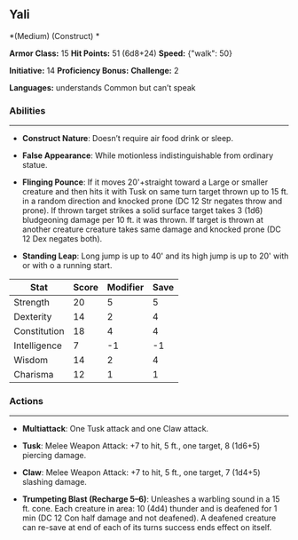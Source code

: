 ## Yali
*(Medium) (Construct) *

**Armor Class:** 15
**Hit Points:** 51 (6d8+24)
**Speed:** {"walk": 50}

**Initiative:** 14
**Proficiency Bonus:**
**Challenge:** 2

**Languages:** understands Common but can’t speak

### Abilities
 --- 
- **Construct Nature**: Doesn’t require air food drink or sleep.

- **False Appearance**: While motionless indistinguishable from ordinary statue.

- **Flinging Pounce**: If it moves 20'+straight toward a Large or smaller creature and then hits it with Tusk on same turn target thrown up to 15 ft. in a random direction and knocked prone (DC 12 Str negates throw and prone). If thrown target strikes a solid surface target takes 3 (1d6) bludgeoning damage per 10 ft. it was thrown. If target is thrown at another creature creature takes same damage and knocked prone (DC 12 Dex negates both).

- **Standing Leap**: Long jump is up to 40' and its high jump is up to 20' with or with o a running start.



| Stat | Score | Modifier | Save |
| ---- | ---- | ---- | ---- |
| Strength | 20 | 5 | 5 |
| Dexterity | 14 | 2 | 4 |
| Constitution | 18 | 4 | 4 |
| Intelligence | 7 | -1 | -1 |
| Wisdom | 14 | 2 | 4 |
| Charisma | 12 | 1 | 1 |

### Actions
 --- 
- **Multiattack**: One Tusk attack and one Claw attack.

- **Tusk**: Melee Weapon Attack: +7 to hit, 5 ft., one target, 8 (1d6+5) piercing damage.

- **Claw**: Melee Weapon Attack: +7 to hit, 5 ft., one target, 7 (1d4+5) slashing damage.

- **Trumpeting Blast (Recharge 5–6)**: Unleashes a warbling sound in a 15 ft. cone. Each creature in area: 10 (4d4) thunder and is deafened for 1 min (DC 12 Con half damage and not deafened). A deafened creature can re-save at end of each of its turns success ends effect on itself.

